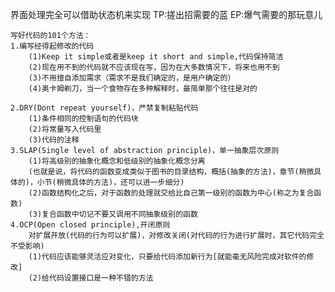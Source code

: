 界面处理完全可以借助状态机来实现
TP:搓出招需要的蓝
EP:爆气需要的那玩意儿

    写好代码的101个方法：   
    1.编写经得起修改的代码
        (1)Keep it simple或者是keep it short and simple,代码保持简洁
        (2)现在用不到的代码就不应该现在写，因为在大多数情况下，将来也用不到
        (3)不用擅自添加需求（需求不是我们确定的，是用户确定的）
        (4)奥卡姆剃刀，当一个食物存在多种解释时，最简单那个往往是对的

    2.DRY(Dont repeat yourself)，严禁复制粘贴代码
        (1)条件相同的控制语句的代码块
        (2)将常量写入代码里
        (3)代码的注释
    3.SLAP(Single level of abstraction principle)，单一抽象层次原则
        (1)将高级别的抽象化概念和低级别的抽象化概念分离
        (也就是说，将代码的函数变成类似于图书的目录结构，概括(抽象的方法)，章节(稍微具体的)，小节(稍微具体的方法)，还可以进一步细分)
        (2)函数结构化之后，对于函数的处理就交给比自己第一级别的函数为中心(称之为复合函数)
        (3)复合函数中切记不要又调用不同抽象级别的函数
    4.OCP(Open closed principle),开闭原则
        对扩展开放(代码的行为可以扩展)，对修改关闭(对代码的行为进行扩展时，其它代码完全不受影响)
        (1)代码应该能够灵活应对变化，只要给代码添加新行为[就能毫无风险完成对软件的修改]
        (2)给代码设置接口是一种不错的方法